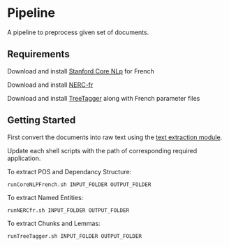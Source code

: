 # Pipeline
A pipeline to preprocess given set of documents.

## Requirements
Download and install [Stanford Core NLp](https://stanfordnlp.github.io/CoreNLP/index.html#download) for French

Download and install [NERC-fr](https://github.com/opener-project/nerc-fr)

Download and install [TreeTagger](http://www.cis.uni-muenchen.de/~schmid/tools/TreeTagger/) along with French parameter files

## Getting Started
First convert the documents into raw text using the [text extraction module](../ExtractText).

Update each shell scripts with the path of corresponding required application.

To extract POS and Dependancy Structure:

`runCoreNLPFrench.sh INPUT_FOLDER OUTPUT_FOLDER`

To extract Named Entities:

`runNERCfr.sh INPUT_FOLDER OUTPUT_FOLDER`

To extract Chunks and Lemmas:

`runTreeTagger.sh INPUT_FOLDER OUTPUT_FOLDER`
